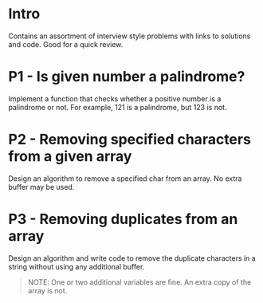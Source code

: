 # Intro
Contains an assortment of interview style problems with links to solutions and code. Good for a quick review.

# P1 - Is given number a palindrome?
Implement a function that checks whether a positive number is a palindrome or not. For example, 121 is a palindrome, but 123 is not.

# P2 - Removing specified characters from a given array
Design an algorithm to remove a specified char from an array. No extra buffer may be used.

# P3 - Removing duplicates from an array
Design an algorithm and write code to remove the duplicate characters in a string without using any additional buffer. 
> NOTE: One or two additional variables are fine. An extra copy of the array is not.
